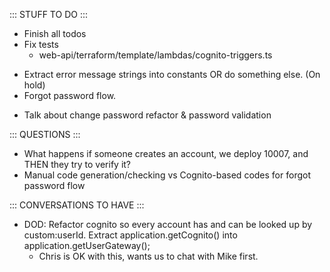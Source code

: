 ::: STUFF TO DO :::
- Finish all todos
- Fix tests
  - web-api/terraform/template/lambdas/cognito-triggers.ts
+ Extract error message strings into constants OR do something else. (On hold)
+ Forgot password flow.
- Talk about change password refactor & password validation

::: QUESTIONS :::
- What happens if someone creates an account, we deploy 10007, and THEN they try to verify it?
- Manual code generation/checking vs Cognito-based codes for forgot password flow

::: CONVERSATIONS TO HAVE :::
- DOD:  Refactor cognito so every account has and can be looked up by custom:userId. Extract application.getCognito() into application.getUserGateway();
  - Chris is OK with this, wants us to chat with Mike first.
